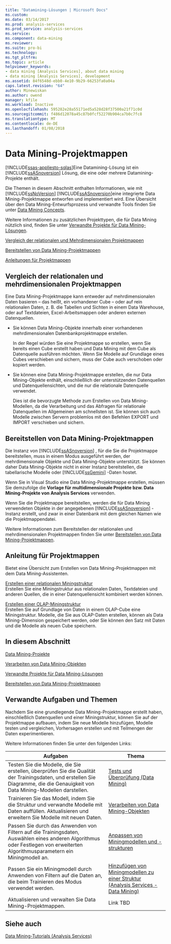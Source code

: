 ```yaml
---
title: "Datamining-Lösungen | Microsoft Docs"
ms.custom: 
ms.date: 03/14/2017
ms.prod: analysis-services
ms.prod_service: analysis-services
ms.service: 
ms.component: data-mining
ms.reviewer: 
ms.suite: pro-bi
ms.technology: 
ms.tgt_pltfrm: 
ms.topic: article
helpviewer_keywords:
- data mining [Analysis Services], about data mining
- data mining [Analysis Services], development
ms.assetid: 84f6548d-ebb0-4e10-9b29-66253fa0a04a
caps.latest.revision: "64"
author: Minewiskan
ms.author: owend
manager: kfile
ms.workload: Inactive
ms.openlocfilehash: 595282e28a55171ed5a528d28f37500a21f71c0d
ms.sourcegitcommit: f486d12078a45c87b0fcf52270b904ca7b0c7fc8
ms.translationtype: MT
ms.contentlocale: de-DE
ms.lasthandoff: 01/08/2018
---
```

# <a name="data-mining-solutions"></a>Data Mining-Projektmappen
[!INCLUDE[ssas-appliesto-sqlas](../../includes/ssas-appliesto-sqlas.md)]Eine Datamining-Lösung ist ein [!INCLUDE[ssASnoversion](../../includes/ssasnoversion-md.md)] Lösung, die eine oder mehrere Datamining-Projekte enthält.  
  
 Die Themen in diesem Abschnitt enthalten Informationen, wie mit [!INCLUDE[ssNoVersion](../../includes/ssnoversion-md.md)] [!INCLUDE[ssASnoversion](../../includes/ssasnoversion-md.md)]eine integrierte Data Mining-Projektmappe entworfen und implementiert wird. Eine Übersicht über den Data Mining-Entwurfsprozess und verwandte Tools finden Sie unter [Data Mining Concepts](../../analysis-services/data-mining/data-mining-concepts.md).  
  
 Weitere Informationen zu zusätzlichen Projekttypen, die für Data Mining nützlich sind, finden Sie unter [Verwandte Projekte für Data Mining-Lösungen](../../analysis-services/data-mining/related-projects-for-data-mining-solutions.md).  
  
 [Vergleich der relationalen und Mehrdimensionalen Projektmappen](#bkmk_RelMD)  
  
 [Bereitstellen von Data Mining-Projektmappen](#bkmk_Deploy)  
  
 [Anleitungen für Projektmappen](#bkmk_Walkthru)  
  
##  <a name="bkmk_RelMD"></a>Vergleich der relationalen und mehrdimensionalen Projektmappen  
 Eine Data Mining-Projektmappe kann entweder auf mehrdimensionalen Daten basieren – das heißt, ein vorhandener Cube – oder auf rein relationalen Daten, z. B. die Tabellen und Sichten in einem Data Warehouse, oder auf Textdateien, Excel-Arbeitsmappen oder anderen externen Datenquellen.  
  
-   Sie können Data Mining-Objekte innerhalb einer vorhandenen mehrdimensionalen Datenbankprojektmappe erstellen.  
  
     In der Regel würden Sie eine Projektmappe so erstellen, wenn Sie bereits einen Cube erstellt haben und Data Mining mit dem Cube als Datenquelle ausführen möchten. Wenn Sie Modelle auf Grundlage eines Cubes verschieben und sichern, muss der Cube auch verschoben oder kopiert werden.  
  
-   Sie können eine Data Mining-Projektmappe erstellen, die nur Data Mining-Objekte enthält, einschließlich der unterstützenden Datenquellen und Datenquellensichten, und die nur die relationale Datenquelle verwendet.  
  
     Dies ist die bevorzugte Methode zum Erstellen von Data Mining-Modellen, da die Verarbeitung und das Abfragen für relationale Datenquellen im Allgemeinen am schnellsten ist. Sie können sich auch Modelle zwischen Servern problemlos mit den Befehlen EXPORT und IMPORT verschieben und sichern.  
  
##  <a name="bkmk_Deploy"></a> Bereitstellen von Data Mining-Projektmappen  
 Die Instanz von [!INCLUDE[ssASnoversion](../../includes/ssasnoversion-md.md)] , für die Sie die Projektmappe bereitstellen, muss in einem Modus ausgeführt werden, der mehrdimensionale Objekte und Data Mining-Objekte unterstützt. Sie können daher Data Mining-Objekte nicht in einer Instanz bereitstellen, die tabellarische Modelle oder [!INCLUDE[ssGemini](../../includes/ssgemini-md.md)] -Daten hostet.  
  
 Wenn Sie in Visual Studio eine Data Mining-Projektmappe erstellen, müssen Sie demzufolge die **Vorlage für multidimensionale Projekte bzw. Data Mining-Projekte von Analysis Services** verwenden.  
  
 Wenn Sie die Projektmappe bereitstellen, werden die für Data Mining verwendeten Objekte in der angegebenen [!INCLUDE[ssASnoversion](../../includes/ssasnoversion-md.md)] -Instanz erstellt, und zwar in einer Datenbank mit dem gleichen Namen wie die Projektmappendatei.  
  
 Weitere Informationen zum Bereitstellen der relationalen und mehrdimensionalen Projektmappen finden Sie unter [Bereitstellen von Data Mining-Projektmappen](../../analysis-services/data-mining/deployment-of-data-mining-solutions.md).  
  
##  <a name="bkmk_Walkthru"></a> Anleitung für Projektmappen  
 Bietet eine Übersicht zum Erstellen von Data Mining-Projektmappen mit dem Data Mining-Assistenten.  
  
 [Erstellen einer relationalen Miningstruktur](../../analysis-services/data-mining/create-a-relational-mining-structure.md)  
 Erstellen Sie eine Miningstruktur aus relationalen Daten, Textdateien und anderen Quellen, die in einer Datenquellensicht kombiniert werden können.  
  
 [Erstellen einer OLAP-Miningstruktur](../../analysis-services/data-mining/create-an-olap-mining-structure.md)  
 Erstellen Sie auf Grundlage von Daten in einem OLAP-Cube eine Miningstruktur. Modelle, die Sie aus OLAP-Daten erstellen, können als Data Mining-Dimension gespeichert werden, oder Sie können den Satz mit Daten und die Modelle als neuen Cube speichern.  
  
## <a name="in-this-section"></a>In diesem Abschnitt  
 [Data Mining-Projekte](../../analysis-services/data-mining/data-mining-projects.md)  
  
 [Verarbeiten von Data Mining-Objekten](../../analysis-services/data-mining/processing-data-mining-objects.md)  
  
 [Verwandte Projekte für Data Mining-Lösungen](../../analysis-services/data-mining/related-projects-for-data-mining-solutions.md)  
  
 [Bereitstellen von Data Mining-Projektmappen](../../analysis-services/data-mining/deployment-of-data-mining-solutions.md)  
  
## <a name="related-tasks-and-topics"></a>Verwandte Aufgaben und Themen  
 Nachdem Sie eine grundlegende Data Mining-Projektmappe erstellt haben, einschließlich Datenquellen und einer Miningstruktur, können Sie auf der Projektmappe aufbauen, indem Sie neue Modelle hinzufügen, Modelle testen und vergleichen, Vorhersagen erstellen und mit Teilmengen der Daten experimentieren.  
  
 Weitere Informationen finden Sie unter den folgenden Links:  
  
|Aufgaben|Thema|  
|-----------|------------|  
|Testen Sie die Modelle, die Sie erstellen, überprüfen Sie die Qualität der Trainingsdaten, und erstellen Sie Diagramme, die die Genauigkeit von Data Mining-Modellen darstellen.|[Tests und Überprüfung &#40;Data Mining&#41;](../../analysis-services/data-mining/testing-and-validation-data-mining.md)|  
|Trainieren Sie das Modell, indem Sie die Struktur und verwandte Modelle mit Daten auffüllen. Aktualisieren und erweitern Sie Modelle mit neuen Daten.|[Verarbeiten von Data Mining-Objekten](../../analysis-services/data-mining/processing-data-mining-objects.md)|  
|Passen Sie durch das Anwenden von Filtern auf die Trainingsdaten, Auswählen eines anderen Algorithmus oder Festlegen von erweiterten Algorithmusparametern ein Miningmodell an.|[Anpassen von Miningmodellen und -strukturen](../../analysis-services/data-mining/customize-mining-models-and-structure.md)|  
|Passen Sie ein Miningmodell durch Anwenden von Filtern auf die Daten an, die beim Trainieren des Modus verwendet werden.|[Hinzufügen von Miningmodellen zu einer Struktur &#40;Analysis Services - Data Mining&#41;](../../analysis-services/data-mining/add-mining-models-to-a-structure-analysis-services-data-mining.md)|  
|Aktualisieren und verwalten Sie Data Mining-Projektmappen.|Link TBD|  
  
## <a name="see-also"></a>Siehe auch  
 [Data Mining-Tutorials &#40;Analysis Services&#41;](../../analysis-services/data-mining-tutorials-analysis-services.md)  
  
  
